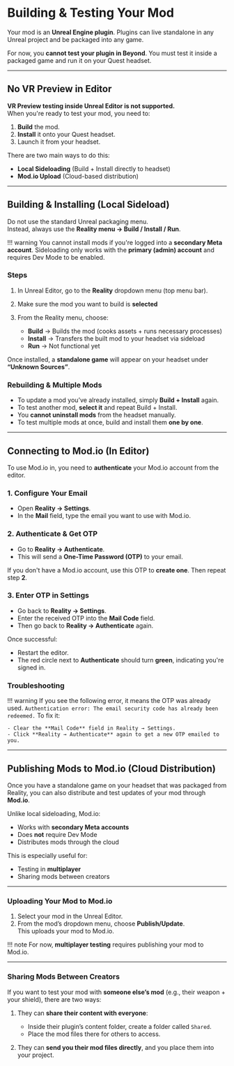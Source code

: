 # Building & Testing Your Mod

Your mod is an **Unreal Engine plugin**. Plugins can live standalone in any Unreal project and be packaged into any game.  

For now, you **cannot test your plugin in Beyond**. You must test it inside a packaged game and run it on your Quest headset.

---

## No VR Preview in Editor

**VR Preview testing inside Unreal Editor is not supported.**  
When you're ready to test your mod, you need to:

1. **Build** the mod.
2. **Install** it onto your Quest headset.
3. Launch it from your headset.

There are two main ways to do this:

- **Local Sideloading** (Build + Install directly to headset)  
- **Mod.io Upload** (Cloud-based distribution)

---

## Building & Installing (Local Sideload)

Do not use the standard Unreal packaging menu.  
Instead, always use the **Reality menu → Build / Install / Run**.

!!! warning
    You cannot install mods if you're logged into a **secondary Meta account**. Sideloading only works with the **primary (admin) account** and requires Dev Mode to be enabled.

### Steps

1. In Unreal Editor, go to the **Reality** dropdown menu (top menu bar).
2. Make sure the mod you want to build is **selected**
3. From the Reality menu, choose:

    - **Build** → Builds the mod (cooks assets + runs necessary processes)  
    - **Install** → Transfers the built mod to your headset via sideload  
    - **Run** → Not functional yet

Once installed, a **standalone game** will appear on your headset under **“Unknown Sources”**.

### Rebuilding & Multiple Mods

- To update a mod you’ve already installed, simply **Build + Install** again.
- To test another mod, **select it** and repeat Build + Install.
- You **cannot uninstall mods** from the headset manually.
- To test multiple mods at once, build and install them **one by one**.

---

## Connecting to Mod.io (In Editor)

To use Mod.io in, you need to **authenticate** your Mod.io account from the editor.

### 1. Configure Your Email

- Open **Reality → Settings**.
- In the **Mail** field, type the email you want to use with Mod.io.

### 2. Authenticate & Get OTP

- Go to **Reality → Authenticate**.  
- This will send a **One-Time Password (OTP)** to your email.

If you don't have a Mod.io account, use this OTP to **create one**. Then repeat step **2**.

### 3. Enter OTP in Settings

- Go back to **Reality → Settings**.
- Enter the received OTP into the **Mail Code** field.
- Then go back to **Reality → Authenticate** again.

Once successful:

- Restart the editor.
- The red circle next to **Authenticate** should turn **green**, indicating you're signed in.

### Troubleshooting

!!! warning
    If you see the following error, it means the OTP was already used. 
    ```
    Authentication error: The email security code has already been redeemed.
    ```
    To fix it:

    - Clear the **Mail Code** field in Reality → Settings.
    - Click **Reality → Authenticate** again to get a new OTP emailed to you.

    
---

## Publishing Mods to Mod.io (Cloud Distribution)

Once you have a standalone game on your headset that was packaged from Reality, you can also distribute and test updates of your mod through **Mod.io**.  

Unlike local sideloading, Mod.io:

- Works with **secondary Meta accounts**
- Does **not** require Dev Mode
- Distributes mods through the cloud

This is especially useful for:

- Testing in **multiplayer**
- Sharing mods between creators

---

### Uploading Your Mod to Mod.io

1. Select your mod in the Unreal Editor.  
2. From the mod’s dropdown menu, choose **Publish/Update**.  
   This uploads your mod to Mod.io.

!!! note
    For now, **multiplayer testing** requires publishing your mod to Mod.io.

---

### Sharing Mods Between Creators

If you want to test your mod with **someone else’s mod** (e.g., their weapon + your shield), there are two ways:

1. They can **share their content with everyone**:
    - Inside their plugin’s content folder, create a folder called `Shared`.
    - Place the mod files there for others to access.

2. They can **send you their mod files directly**, and you place them into your project.